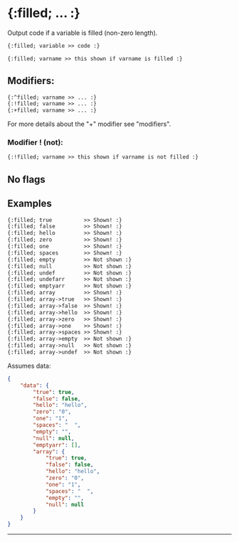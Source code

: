 {:filled; ... :}
================

Output code  if a variable is filled (non-zero length).

```html
{:filled; variable >> code :}

{:filled; varname >> this shown if varname is filled :}
```

Modifiers:
----------

```html
{:^filled; varname >> ... :}
{:!filled; varname >> ... :}
{:+filled; varname >> ... :}
```

For more details about the "+" modifier see "modifiers".

### Modifier ! (not):

```html
{:!filled; varname >> this shown if varname is not filled :}
```

No flags
--------

Examples
--------

```html
{:filled; true          >> Shown! :}
{:filled; false         >> Shown! :}
{:filled; hello         >> Shown! :}
{:filled; zero          >> Shown! :}
{:filled; one           >> Shown! :}
{:filled; spaces        >> Shown! :}
{:filled; empty         >> Not shown :}
{:filled; null          >> Not shown :}
{:filled; undef         >> Not shown :}
{:filled; undefarr      >> Not shown :}
{:filled; emptyarr      >> Not shown :}
{:filled; array         >> Shown! :}
{:filled; array->true   >> Shown! :}
{:filled; array->false  >> Shown! :}
{:filled; array->hello  >> Shown! :}
{:filled; array->zero   >> Shown! :}
{:filled; array->one    >> Shown! :}
{:filled; array->spaces >> Shown! :}
{:filled; array->empty  >> Not shown :}
{:filled; array->null   >> Not shown :}
{:filled; array->undef  >> Not shown :}
```

Assumes data:

```json
{
    "data": {
        "true": true,
        "false": false,
        "hello": "hello",
        "zero": "0",
        "one": "1",
        "spaces": "  ",
        "empty": "",
        "null": null,
        "emptyarr": [],
        "array": {
            "true": true,
            "false": false,
            "hello": "hello",
            "zero": "0",
            "one": "1",
            "spaces": "  ",
            "empty": "",
            "null": null
        }
    }
}
```

---